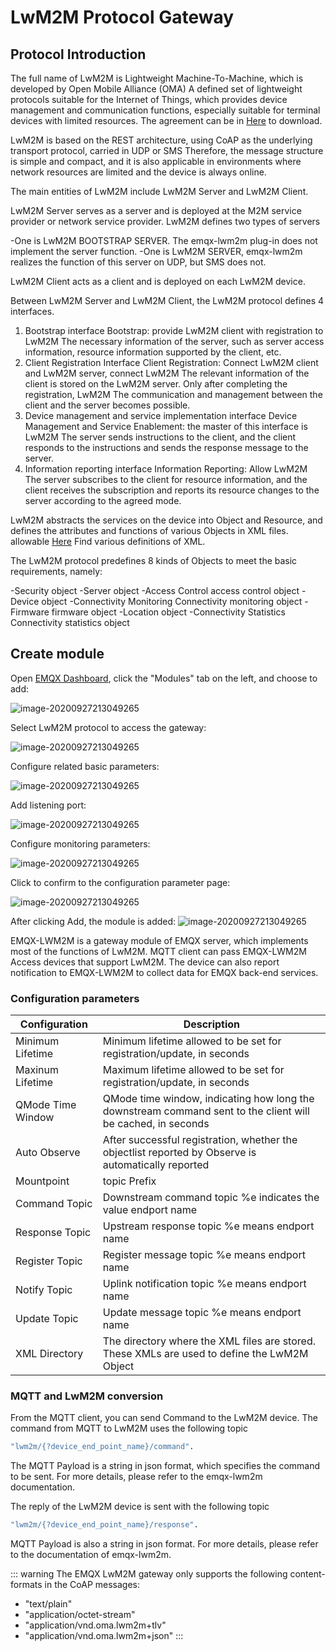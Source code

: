 # LwM2M Protocol Gateway

## Protocol Introduction

The full name of LwM2M is Lightweight Machine-To-Machine, which is developed by Open Mobile Alliance (OMA)
A defined set of lightweight protocols suitable for the Internet of Things, which provides device management and communication functions, especially suitable for terminal devices with limited resources. The agreement can be in
[Here](http://www.openmobilealliance.org/wp/) to download.

LwM2M is based on the REST architecture, using CoAP as the underlying transport protocol, carried in UDP or SMS
Therefore, the message structure is simple and compact, and it is also applicable in environments where network resources are limited and the device is always online.

The main entities of LwM2M include LwM2M Server and LwM2M Client.

LwM2M Server serves as a server and is deployed at the M2M service provider or network service provider. LwM2M defines two types of servers

  -One is LwM2M BOOTSTRAP SERVER. The emqx-lwm2m plug-in does not implement the server function.
  -One is LwM2M SERVER, emqx-lwm2m realizes the function of this server on UDP, but SMS does not.

LwM2M Client acts as a client and is deployed on each LwM2M device.

Between LwM2M Server and LwM2M Client, the LwM2M protocol defines 4 interfaces.

1. Bootstrap interface Bootstrap: provide LwM2M client with registration to LwM2M
    The necessary information of the server, such as server access information, resource information supported by the client, etc.
2. Client Registration Interface Client Registration: Connect LwM2M client and LwM2M server, connect LwM2M
    The relevant information of the client is stored on the LwM2M server. Only after completing the registration, LwM2M
    The communication and management between the client and the server becomes possible.
3. Device management and service implementation interface Device Management and Service Enablement: the master of this interface is LwM2M
    The server sends instructions to the client, and the client responds to the instructions and sends the response message to the server.
4. Information reporting interface Information Reporting: Allow LwM2M
    The server subscribes to the client for resource information, and the client receives the subscription and reports its resource changes to the server according to the agreed mode.

LwM2M abstracts the services on the device into Object and Resource, and defines the attributes and functions of various Objects in XML files. allowable
[Here](http://www.openmobilealliance.org/wp/OMNA/LwM2M/LwM2MRegistry.html)
Find various definitions of XML.

The LwM2M protocol predefines 8 kinds of Objects to meet the basic requirements, namely:

  -Security object
  -Server object
  -Access Control access control object
  -Device object
  -Connectivity Monitoring Connectivity monitoring object
  -Firmware firmware object
  -Location object
  -Connectivity Statistics Connectivity statistics object

## Create module

Open [EMQX Dashboard](http://127.0.0.1:18083/#/modules), click the "Modules" tab on the left, and choose to add:

![image-20200927213049265](./assets/modules.png)

Select LwM2M protocol to access the gateway:

![image-20200927213049265](./assets/proto_lwm2m1.png)

Configure related basic parameters:

![image-20200927213049265](./assets/proto_lwm2m2.png)

Add listening port:

![image-20200927213049265](./assets/proto_lwm2m3.png)

Configure monitoring parameters:

![image-20200927213049265](./assets/proto_lwm2m4.png)

Click to confirm to the configuration parameter page:

![image-20200927213049265](./assets/proto_lwm2m5.png)

After clicking Add, the module is added:
![image-20200927213049265](./assets/proto_lwm2m6.png)

EMQX-LWM2M is a gateway module of EMQX server, which implements most of the functions of LwM2M. MQTT client can pass EMQX-LWM2M
Access devices that support LwM2M. The device can also report notification to EMQX-LWM2M to collect data for EMQX back-end services.

### Configuration parameters

| Configuration     | Description                                                  |
| ----------------- | ------------------------------------------------------------ |
| Minimum Lifetime  | Minimum lifetime allowed to be set for registration/update, in seconds |
| Maxinum Lifetime  | Maximum lifetime allowed to be set for registration/update, in seconds |
| QMode Time Window | QMode time window, indicating how long the downstream command sent to the client will be cached, in seconds |
| Auto Observe      | After successful registration, whether the objectlist reported by Observe is automatically reported |
| Mountpoint        | topic Prefix                                                 |
| Command Topic     | Downstream command topic %e indicates the value endport name |
| Response Topic    | Upstream response topic %e means endport name                |
| Register Topic    | Register message topic %e means endport name                 |
| Notify Topic      | Uplink notification topic %e means endport name              |
| Update Topic      | Update message topic %e means endport name                   |
| XML Directory     | The directory where the XML files are stored. These XMLs are used to define the LwM2M Object |

### MQTT and LwM2M conversion

From the MQTT client, you can send Command to the LwM2M device. The command from MQTT to LwM2M uses the following topic

```bash
"lwm2m/{?device_end_point_name}/command".
```

The MQTT Payload is a string in json format, which specifies the command to be sent. For more details, please refer to the emqx-lwm2m documentation.

The reply of the LwM2M device is sent with the following topic

```bash
"lwm2m/{?device_end_point_name}/response".
```

MQTT Payload is also a string in json format. For more details, please refer to the documentation of emqx-lwm2m.

::: warning
The EMQX LwM2M gateway only supports the following content-formats in the CoAP messages:
- "text/plain"
- "application/octet-stream"
- "application/vnd.oma.lwm2m+tlv"
- "application/vnd.oma.lwm2m+json"
:::
